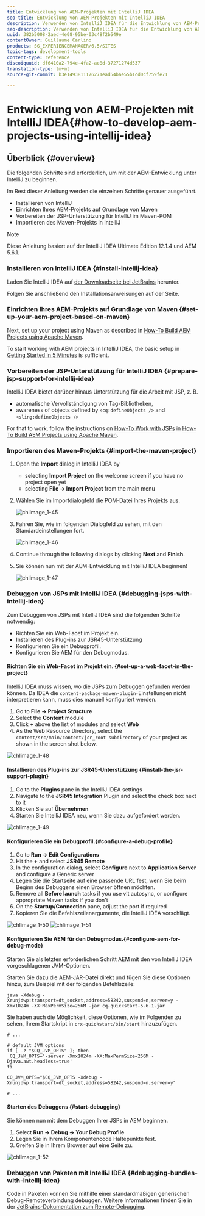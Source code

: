 ```yaml
---
title: Entwicklung von AEM-Projekten mit IntelliJ IDEA
seo-title: Entwicklung von AEM-Projekten mit IntelliJ IDEA
description: Verwenden von IntelliJ IDEA für die Entwicklung von AEM-Projekten
seo-description: Verwenden von IntelliJ IDEA für die Entwicklung von AEM-Projekten
uuid: 382b5008-2aed-4e08-95be-03c48f2b549e
contentOwner: Guillaume Carlino
products: SG_EXPERIENCEMANAGER/6.5/SITES
topic-tags: development-tools
content-type: reference
discoiquuid: df6410a2-794e-4fa2-ae8d-37271274d537
translation-type: tm+mt
source-git-commit: b3e1493811176271ead54bae55b1cd0cf759fe71

---
```



# Entwicklung von AEM-Projekten mit IntelliJ IDEA{#how-to-develop-aem-projects-using-intellij-idea}

## Überblick {#overview}

Die folgenden Schritte sind erforderlich, um mit der AEM-Entwicklung unter IntelliJ zu beginnen.

Im Rest dieser Anleitung werden die einzelnen Schritte genauer ausgeführt.

* Installieren von IntelliJ
* Einrichten Ihres AEM-Projekts auf Grundlage von Maven
* Vorbereiten der JSP-Unterstützung für IntelliJ im Maven-POM
* Importieren des Maven-Projekts in IntelliJ

>[!NOTE]
>
>Diese Anleitung basiert auf der IntelliJ IDEA Ultimate Edition 12.1.4 und AEM 5.6.1.

### Installieren von IntelliJ IDEA {#install-intellij-idea}

Laden Sie IntelliJ IDEA auf [der Downloadseite bei JetBrains](https://www.jetbrains.com/idea/download/index.html) herunter.

Folgen Sie anschließend den Installationsanweisungen auf der Seite.

### Einrichten Ihres AEM-Projekts auf Grundlage von Maven {#set-up-your-aem-project-based-on-maven}

Next, set up your project using Maven as described in [How-To Build AEM Projects using Apache Maven](/help/sites-developing/ht-projects-maven.md).

To start working with AEM projects in IntelliJ IDEA, the basic setup in [Getting Started in 5 Minutes](https://maven.apache.org/guides/getting-started/maven-in-five-minutes.html) is sufficient.

### Vorbereiten der JSP-Unterstützung für IntelliJ IDEA {#prepare-jsp-support-for-intellij-idea}

IntelliJ IDEA bietet darüber hinaus Unterstützung für die Arbeit mit JSP, z. B.

* automatische Vervollständigung von Tag-Bibliotheken,
* awareness of objects defined by `<cq:defineObjects />` and `<sling:defineObjects />`

For that to work, follow the instructions on [How-To Work with JSPs](/help/sites-developing/ht-projects-maven.md#how-to-work-with-jsps) in [How-To Build AEM Projects using Apache Maven](/help/sites-developing/ht-projects-maven.md).

### Importieren des Maven-Projekts {#import-the-maven-project}

1. Open the **Import** dialog in IntelliJ IDEA by

   * selecting **Import Project** on the welcome screen if you have no project open yet
   * selecting **File -> Import Project** from the main menu

1. Wählen Sie im Importdialogfeld die POM-Datei Ihres Projekts aus.

   ![chlimage_1-45](assets/chlimage_1-45a.png)

1. Fahren Sie, wie im folgenden Dialogfeld zu sehen, mit den Standardeinstellungen fort.

   ![chlimage_1-46](assets/chlimage_1-46a.png)

1. Continue through the following dialogs by clicking **Next** and **Finish**.
1. Sie können nun mit der AEM-Entwicklung mit IntelliJ IDEA beginnen!

   ![chlimage_1-47](assets/chlimage_1-47a.png)

### Debuggen von JSPs mit IntelliJ IDEA {#debugging-jsps-with-intellij-idea}

Zum Debuggen von JSPs mit IntelliJ IDEA sind die folgenden Schritte notwendig:

* Richten Sie ein Web-Facet im Projekt ein.
* Installieren des Plug-ins zur JSR45-Unterstützung
* Konfigurieren Sie ein Debugprofil.
* Konfigurieren Sie AEM für den Debugmodus.

#### Richten Sie ein Web-Facet im Projekt ein. {#set-up-a-web-facet-in-the-project}

IntelliJ IDEA muss wissen, wo die JSPs zum Debuggen gefunden werden können. Da IDEA die `content-package-maven-plugin`-Einstellungen nicht interpretieren kann, muss dies manuell konfiguriert werden.

1. Go to **File -> Project Structure**
1. Select the **Content** module
1. Click **+** above the list of modules and select **Web**
1. As the Web Resource Directory, select the `content/src/main/content/jcr_root subdirectory` of your project as shown in the screen shot below.

![chlimage_1-48](assets/chlimage_1-48a.png)

#### Installieren des Plug-ins zur JSR45-Unterstützung {#install-the-jsr-support-plugin}

1. Go to the **Plugins** pane in the IntelliJ IDEA settings
1. Navigate to the **JSR45 Integration** Plugin and select the check box next to it
1. Klicken Sie auf **Übernehmen**
1. Starten Sie IntelliJ IDEA neu, wenn Sie dazu aufgefordert werden.

![chlimage_1-49](assets/chlimage_1-49a.png)

#### Konfigurieren Sie ein Debugprofil.{#configure-a-debug-profile}

1. Go to **Run -> Edit Configurations**
1. Hit the **+** and select **JSR45 Remote**
1. In the configuration dialog, select **Configure** next to **Application Server** and configure a Generic server
1. Legen Sie die Startseite auf eine passende URL fest, wenn Sie beim Beginn des Debuggens einen Browser öffnen möchten.
1. Remove all **Before launch** tasks if you use vlt autosync, or configure appropriate Maven tasks if you don&#39;t
1. On the **Startup/Connection** pane, adjust the port if required
1. Kopieren Sie die Befehlszeilenargumente, die IntelliJ IDEA vorschlägt.

![chlimage_1-50](assets/chlimage_1-50a.png) ![chlimage_1-51](assets/chlimage_1-51a.png)

#### Konfigurieren Sie AEM für den Debugmodus.{#configure-aem-for-debug-mode}

Starten Sie als letzten erforderlichen Schritt AEM mit den von IntelliJ IDEA vorgeschlagenen JVM-Optionen.

Starten Sie dazu die AEM-JAR-Datei direkt und fügen Sie diese Optionen hinzu, zum Beispiel mit der folgenden Befehlszeile:

`java -Xdebug -Xrunjdwp:transport=dt_socket,address=58242,suspend=n,server=y -Xmx1024m -XX:MaxPermSize=256M -jar cq-quickstart-5.6.1.jar`

Sie haben auch die Möglichkeit, diese Optionen, wie im Folgenden zu sehen, Ihrem Startskript in `crx-quickstart/bin/start` hinzuzufügen.

```shell
# ...

# default JVM options
if [ -z "$CQ_JVM_OPTS" ]; then
 CQ_JVM_OPTS='-server -Xmx1024m -XX:MaxPermSize=256M -Djava.awt.headless=true'
fi

CQ_JVM_OPTS="$CQ_JVM_OPTS -Xdebug -Xrunjdwp:transport=dt_socket,address=58242,suspend=n,server=y"

# ...
```

#### Starten des Debuggens {#start-debugging}

Sie können nun mit dem Debuggen Ihrer JSPs in AEM beginnen.

1. Select **Run -> Debug -> Your Debug Profile**
1. Legen Sie in Ihrem Komponentencode Haltepunkte fest.
1. Greifen Sie in Ihrem Browser auf eine Seite zu.

![chlimage_1-52](assets/chlimage_1-52a.png)

### Debuggen von Paketen mit IntelliJ IDEA {#debugging-bundles-with-intellij-idea}

Code in Paketen können Sie mithilfe einer standardmäßigen generischen Debug-Remoteverbindung debuggen. Weitere Informationen finden Sie in der [JetBrains-Dokumentation zum Remote-Debugging](https://www.jetbrains.com/idea/webhelp/run-debug-configuration-remote.html).
